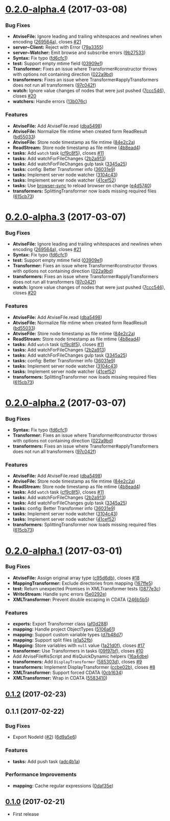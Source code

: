 <a name="0.2.0-alpha.4"></a>
# [0.2.0-alpha.4](https://github.com/atSCM/atscm/compare/0.2.0-alpha.1...v0.2.0-alpha.4) (2017-03-08)


### Bug Fixes

* **AtviseFile:** Ignore leading and trailing whitespaces and newlines when encoding ([269564a](https://github.com/atSCM/atscm/commit/269564a)), closes [#21](https://github.com/atSCM/atscm/issues/21)
* **server~Client:** Reject with Error ([79a3355](https://github.com/atSCM/atscm/commit/79a3355))
* **server~Watcher:** Emit browse and subscribe errors ([9b27533](https://github.com/atSCM/atscm/commit/9b27533))
* **Syntax:** Fix typo ([fd6cfc1](https://github.com/atSCM/atscm/commit/fd6cfc1))
* **test:** Support empty mtime field ([03909e1](https://github.com/atSCM/atscm/commit/03909e1))
* **Transformer:** Fixes an issue where Transformer#constructor throws with options not containing direction ([022a9bd](https://github.com/atSCM/atscm/commit/022a9bd))
* **transformers:** Fixes an issue where Transformer#applyTransformers does not run all transformers ([97c042f](https://github.com/atSCM/atscm/commit/97c042f))
* **watch:** Ignore value changes of nodes that were just pushed ([7ccc546](https://github.com/atSCM/atscm/commit/7ccc546)), closes [#20](https://github.com/atSCM/atscm/issues/20)
* **watchers:** Handle errors ([13b076c](https://github.com/atSCM/atscm/commit/13b076c))


### Features

* **AtviseFile:** Add AtviseFile.read ([dba5498](https://github.com/atSCM/atscm/commit/dba5498))
* **AtviseFile:** Normalize file mtime when created form ReadResult ([bd55033](https://github.com/atSCM/atscm/commit/bd55033))
* **AtviseFile:** Store node timestamp as file mtime ([84e2c2a](https://github.com/atSCM/atscm/commit/84e2c2a))
* **ReadStream:** Store node timestamp as file mtime ([4b8ead4](https://github.com/atSCM/atscm/commit/4b8ead4))
* **tasks:** Add `watch` task ([cf9c8f5](https://github.com/atSCM/atscm/commit/cf9c8f5)), closes [#11](https://github.com/atSCM/atscm/issues/11)
* **tasks:** Add watchForFileChanges ([2b2a913](https://github.com/atSCM/atscm/commit/2b2a913))
* **tasks:** Add watchForFileChanges gulp task ([3345a25](https://github.com/atSCM/atscm/commit/3345a25))
* **tasks:** config: Better Transformer info ([36031e9](https://github.com/atSCM/atscm/commit/36031e9))
* **tasks:** Implement server node watcher ([3104c43](https://github.com/atSCM/atscm/commit/3104c43))
* **tasks:** Implement server node watcher ([41cef52](https://github.com/atSCM/atscm/commit/41cef52))
* **tasks:** Use [browser-sync](https://www.browsersync.io) to reload browser on change ([e4d5740](https://github.com/atSCM/atscm/commit/e4d5740))
* **transformers:** SplittingTransformer now loads missing required files ([615cb73](https://github.com/atSCM/atscm/commit/615cb73))



<a name="0.2.0-alpha.3"></a>
# [0.2.0-alpha.3](https://github.com/atSCM/atscm/compare/0.2.0-alpha.1...v0.2.0-alpha.3) (2017-03-07)


### Bug Fixes

* **AtviseFile:** Ignore leading and trailing whitespaces and newlines when encoding ([269564a](https://github.com/atSCM/atscm/commit/269564a)), closes [#21](https://github.com/atSCM/atscm/issues/21)
* **Syntax:** Fix typo ([fd6cfc1](https://github.com/atSCM/atscm/commit/fd6cfc1))
* **test:** Support empty mtime field ([03909e1](https://github.com/atSCM/atscm/commit/03909e1))
* **Transformer:** Fixes an issue where Transformer#constructor throws with options not containing direction ([022a9bd](https://github.com/atSCM/atscm/commit/022a9bd))
* **transformers:** Fixes an issue where Transformer#applyTransformers does not run all transformers ([97c042f](https://github.com/atSCM/atscm/commit/97c042f))
* **watch:** Ignore value changes of nodes that were just pushed ([7ccc546](https://github.com/atSCM/atscm/commit/7ccc546)), closes [#20](https://github.com/atSCM/atscm/issues/20)


### Features

* **AtviseFile:** Add AtviseFile.read ([dba5498](https://github.com/atSCM/atscm/commit/dba5498))
* **AtviseFile:** Normalize file mtime when created form ReadResult ([bd55033](https://github.com/atSCM/atscm/commit/bd55033))
* **AtviseFile:** Store node timestamp as file mtime ([84e2c2a](https://github.com/atSCM/atscm/commit/84e2c2a))
* **ReadStream:** Store node timestamp as file mtime ([4b8ead4](https://github.com/atSCM/atscm/commit/4b8ead4))
* **tasks:** Add `watch` task ([cf9c8f5](https://github.com/atSCM/atscm/commit/cf9c8f5)), closes [#11](https://github.com/atSCM/atscm/issues/11)
* **tasks:** Add watchForFileChanges ([2b2a913](https://github.com/atSCM/atscm/commit/2b2a913))
* **tasks:** Add watchForFileChanges gulp task ([3345a25](https://github.com/atSCM/atscm/commit/3345a25))
* **tasks:** config: Better Transformer info ([36031e9](https://github.com/atSCM/atscm/commit/36031e9))
* **tasks:** Implement server node watcher ([3104c43](https://github.com/atSCM/atscm/commit/3104c43))
* **tasks:** Implement server node watcher ([41cef52](https://github.com/atSCM/atscm/commit/41cef52))
* **transformers:** SplittingTransformer now loads missing required files ([615cb73](https://github.com/atSCM/atscm/commit/615cb73))



<a name="0.2.0-alpha.2"></a>
# [0.2.0-alpha.2](https://github.com/atSCM/atscm/compare/0.2.0-alpha.1...v0.2.0-alpha.2) (2017-03-07)


### Bug Fixes

* **Syntax:** Fix typo ([fd6cfc1](https://github.com/atSCM/atscm/commit/fd6cfc1))
* **Transformer:** Fixes an issue where Transformer#constructor throws with options not containing direction ([022a9bd](https://github.com/atSCM/atscm/commit/022a9bd))
* **transformers:** Fixes an issue where Transformer#applyTransformers does not run all transformers ([97c042f](https://github.com/atSCM/atscm/commit/97c042f))


### Features

* **AtviseFile:** Add AtviseFile.read ([dba5498](https://github.com/atSCM/atscm/commit/dba5498))
* **AtviseFile:** Store node timestamp as file mtime ([84e2c2a](https://github.com/atSCM/atscm/commit/84e2c2a))
* **ReadStream:** Store node timestamp as file mtime ([4b8ead4](https://github.com/atSCM/atscm/commit/4b8ead4))
* **tasks:** Add `watch` task ([cf9c8f5](https://github.com/atSCM/atscm/commit/cf9c8f5)), closes [#11](https://github.com/atSCM/atscm/issues/11)
* **tasks:** Add watchForFileChanges ([2b2a913](https://github.com/atSCM/atscm/commit/2b2a913))
* **tasks:** Add watchForFileChanges gulp task ([3345a25](https://github.com/atSCM/atscm/commit/3345a25))
* **tasks:** config: Better Transformer info ([36031e9](https://github.com/atSCM/atscm/commit/36031e9))
* **tasks:** Implement server node watcher ([3104c43](https://github.com/atSCM/atscm/commit/3104c43))
* **tasks:** Implement server node watcher ([41cef52](https://github.com/atSCM/atscm/commit/41cef52))
* **transformers:** SplittingTransformer now loads missing required files ([615cb73](https://github.com/atSCM/atscm/commit/615cb73))



<a name="0.2.0-alpha.1"></a>
# [0.2.0-alpha.1](https://github.com/atSCM/atscm/compare/0.1.1...v0.2.0-alpha.1) (2017-03-01)


### Bug Fixes

* **AtviseFile:** Assign original array type ([c95d6db](https://github.com/atSCM/atscm/commit/c95d6db)), closes [#18](https://github.com/atSCM/atscm/issues/18)
* **MappingTransformer:** Exclude directories from mapping ([167ffe5](https://github.com/atSCM/atscm/commit/167ffe5))
* **test:** Return unexpected Promises in XMLTransformer tests ([0877e3c](https://github.com/atSCM/atscm/commit/0877e3c))
* **WriteStream:** Handle sync errors ([5e0292e](https://github.com/atSCM/atscm/commit/5e0292e))
* **XMLTransformer:** Prevent double escaping in CDATA ([246b5b5](https://github.com/atSCM/atscm/commit/246b5b5))


### Features

* **exports:** Export Transformer class ([af0d288](https://github.com/atSCM/atscm/commit/af0d288))
* **mapping:** Handle project ObjectTypes ([5106a61](https://github.com/atSCM/atscm/commit/5106a61))
* **mapping:** Support custom variable types ([d7b48d7](https://github.com/atSCM/atscm/commit/d7b48d7))
* **mapping:** Support split files ([e1a52fb](https://github.com/atSCM/atscm/commit/e1a52fb))
* **Mapping:** Store variables with `null` value ([1a21d0f](https://github.com/atSCM/atscm/commit/1a21d0f)), closes [#17](https://github.com/atSCM/atscm/issues/17)
* **transformer:** Use Transformers in tasks ([09f97bf](https://github.com/atSCM/atscm/commit/09f97bf)), closes [#10](https://github.com/atSCM/atscm/issues/10)
* Add AtviseFile#isScript and #isQuickDynamic helpers ([16a4dbe](https://github.com/atSCM/atscm/commit/16a4dbe))
* **transformers:** Add `DisplayTransformer` ([585303d](https://github.com/atSCM/atscm/commit/585303d)), closes [#9](https://github.com/atSCM/atscm/issues/9)
* **transformers:** Implement DisplayTransformer ([ccbe02b](https://github.com/atSCM/atscm/commit/ccbe02b)), closes [#8](https://github.com/atSCM/atscm/issues/8)
* **XMLTransformer:** Support forced CDATA ([0cb1634](https://github.com/atSCM/atscm/commit/0cb1634))
* **XMLTransformer:** Wrap in CDATA ([5583410](https://github.com/atSCM/atscm/commit/5583410))



<a name="0.1.2"></a>
## [0.1.2](https://github.com/atSCM/atscm/compare/0.1.1...v0.1.2) (2017-02-23)



<a name="0.1.1"></a>
## 0.1.1 (2017-02-22)


### Bug Fixes

* Export NodeId ([#2](https://github.com/atSCM/atscm/issues/2)) ([6d9a5e6](https://github.com/atSCM/atscm/commit/6d9a5e6))


### Features

* **tasks:** Add push task ([adc4b1a](https://github.com/atSCM/atscm/commit/adc4b1a))


### Performance Improvements

* **mapping:** Cache regular expressions ([0daf35e](https://github.com/atSCM/atscm/commit/0daf35e))

## [0.1.0](https://github.com/atSCM/atscm/releases/tag/v0.1.0) (2017-02-21)

- First release 
